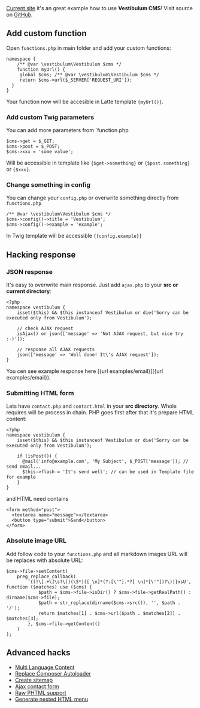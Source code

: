 <!--
id: how-to
title: Example how to hack/customize Vestibulum CMS
menu: Examples
order: 4
-->

<div class="alert alert-info">
	<a href="{url}">Current site</a> it's an great example
	how to use <strong>Vestibulum CMS</strong>! Visit source on
	<a href="https://github.com/OzzyCzech/vestibulum/tree/master/public" target="_blank">GitHub</a>.
</div>

## Add custom function

Open `functions.php` in main folder and add your custom functions:

	namespace {
		/** @var \vestibulum\Vestibulum $cms */
		function myUrl() {
	     global $cms; /** @var \vestibulum\Vestibulum $cms */
	     return $cms->url($_SERVER['REQUEST_URI']);
	  }
	}

Your function now will be accesible in Latte template `{myUrl()}`.

### Add custom Twig parameters

You can add more parameters from `function.php

    $cms->get = $_GET;
    $cms->post = $_POST;
    $cms->xxx = 'some value';

Will be accessible in template like `{$get->something}` or `{$post.something}` or `{$xxx}`.

### Change something in config

You can change your `config.php` or overwrite something directly from `functions.php`

    /** @var \vestibulum\Vestibulum $cms */
    $cms->config()->title = 'Vestibulum';
    $cms->config()->example = 'example';

In Twig template will be accessible `{{config.example}}`

## Hacking response

### JSON response

It's easy to overwrite main response. Just add `ajax.php` to your **src or current directory**:

	<?php
	namespace vestibulum {
		isset($this) && $this instanceof Vestibulum or die('Sorry can be executed only from Vestibulum');
	
		// check AJAX request
		isAjax() or json(['message' => 'Not AJAX request, but nice try :-)']);
	
		// response all AJAX requests
		json(['message' => 'Well done! It\'s AJAX request']);
	}

You cen see example response here [{url examples/email}]({url examples/email}).

### Submitting HTML form

Lets have `contact.php` and `contact.html` in your **src directory**. Whole requires will be process in chain.
PHP goes first after that it's prepare HTML content:

	<?php
	namespace vestibulum {
		isset($this) && $this instanceof Vestibulum or die('Sorry can be executed only from Vestibulum');
	
		if (isPost()) {
		  @mail('info@example.com', 'My Subject', $_POST['message']); // send email...
		  $this->flash = 'It's send well'; // can be used in Template file for example
		}
	}

and HTML need contains

    <form method="post">
      <textarea name="message"></textarea>
      <button type="submit">Send</button>
    </form>

### Absolute image URL

Add follow code to your `functions.php` and all markdown images URL will be replaces with absolute URL:

    $cms->file->setContent(
    	preg_replace_callback(
    		'{(!\[.+\]\s?\()(\S*)([ \n]*(?:[\'"].*?[ \n]*[\'"])?\))}xsU', function ($matches) use ($cms) {
    			$path = $cms->file->isDir() ? $cms->file->getRealPath() : dirname($cms->file);
    			$path = str_replace(dirname($cms->src()), '', $path . '/');
    			return $matches[1] . $cms->url($path . $matches[2]) . $matches[3];
    		}, $cms->file->getContent()
    	)
    );


## Advanced hacks

- [Multi Language Content](/examples/multi-language)
- [Replace Composer Autoloader](/examples/replace-composer-autoloader)
- [Create sitemap](/examples/sitemap)
- [Ajax contact form](/examples/email)
- [Raw PHTML support](/examples/phtml)
- [Generate nested HTML menu](/examples/menu)

